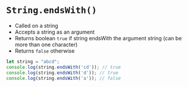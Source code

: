 # `String.endsWith()`

- Called on a string
- Accepts a string as an argument
- Returns boolean `true` if string endsWith the argument string (can be more than one character)
- Returns `false` otherwise

```JavaScript
let string = "abcd";
console.log(string.endsWith('cd')); // true
console.log(string.endsWith('d')); // true
console.log(string.endsWith('a')); // false
```